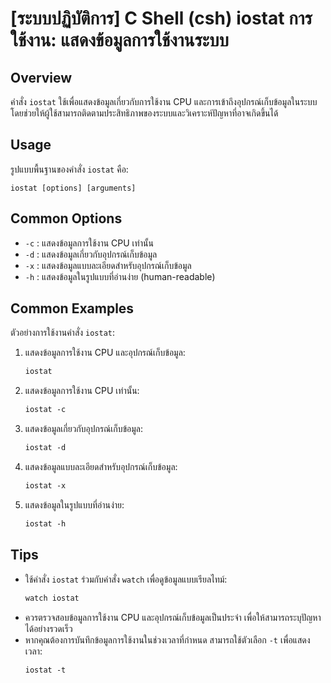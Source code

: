 # [ระบบปฏิบัติการ] C Shell (csh) iostat การใช้งาน: แสดงข้อมูลการใช้งานระบบ

## Overview
คำสั่ง `iostat` ใช้เพื่อแสดงข้อมูลเกี่ยวกับการใช้งาน CPU และการเข้าถึงอุปกรณ์เก็บข้อมูลในระบบ โดยช่วยให้ผู้ใช้สามารถติดตามประสิทธิภาพของระบบและวิเคราะห์ปัญหาที่อาจเกิดขึ้นได้

## Usage
รูปแบบพื้นฐานของคำสั่ง `iostat` คือ:

```
iostat [options] [arguments]
```

## Common Options
- `-c` : แสดงข้อมูลการใช้งาน CPU เท่านั้น
- `-d` : แสดงข้อมูลเกี่ยวกับอุปกรณ์เก็บข้อมูล
- `-x` : แสดงข้อมูลแบบละเอียดสำหรับอุปกรณ์เก็บข้อมูล
- `-h` : แสดงข้อมูลในรูปแบบที่อ่านง่าย (human-readable)

## Common Examples
ตัวอย่างการใช้งานคำสั่ง `iostat`:

1. แสดงข้อมูลการใช้งาน CPU และอุปกรณ์เก็บข้อมูล:
   ```csh
   iostat
   ```

2. แสดงข้อมูลการใช้งาน CPU เท่านั้น:
   ```csh
   iostat -c
   ```

3. แสดงข้อมูลเกี่ยวกับอุปกรณ์เก็บข้อมูล:
   ```csh
   iostat -d
   ```

4. แสดงข้อมูลแบบละเอียดสำหรับอุปกรณ์เก็บข้อมูล:
   ```csh
   iostat -x
   ```

5. แสดงข้อมูลในรูปแบบที่อ่านง่าย:
   ```csh
   iostat -h
   ```

## Tips
- ใช้คำสั่ง `iostat` ร่วมกับคำสั่ง `watch` เพื่อดูข้อมูลแบบเรียลไทม์:
  ```csh
  watch iostat
  ```
- ควรตรวจสอบข้อมูลการใช้งาน CPU และอุปกรณ์เก็บข้อมูลเป็นประจำ เพื่อให้สามารถระบุปัญหาได้อย่างรวดเร็ว
- หากคุณต้องการบันทึกข้อมูลการใช้งานในช่วงเวลาที่กำหนด สามารถใช้ตัวเลือก `-t` เพื่อแสดงเวลา:
  ```csh
  iostat -t
  ```